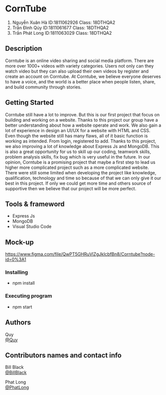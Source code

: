 ﻿# CornTube

1.	Nguyễn Xuân Hà	ID:1811062926	Class: 18DTHQA2
2.	Trần Đình Qúy	ID:1811061677	Class: 18DTHQA2
3.	Trần Phát Long	ID:1811063029	Class: 18DTHQA2 

## Description

Corntube is an online video sharing and social media platform. There are more over 1000+ videos with variety categories. Users not only can they watch video but they can also upload their own videos by register and create an account on Corntube.
At Corntube, we believe everyone deserves to have a voice, and the world is a better place when people listen, share, and build community through stories.

## Getting Started

Corntube still have a lot to improve. But this is our first project that focus on building and working on a website. Thanks to this project our group have a better understanding about how a website operate and work. We also gain a lot of experience in design an UI/UX for a website with HTML and CSS. 
Even though the website still has many flaws, all of it basic function is working as intended. From login, registered to add. Thanks to this project, we also improving a lot of knowledge about Express Js and MongoDB. This is also a great opportunity for us to skill up our coding, teamwork skills, problem analysis skills, fix bug which is very useful in the future.
In our opinion, Corntube is a promising project that maybe a first step to lead us higher more complicated project such as a more complicated website.
There were still some limited when developing the project like knowledge, qualification, technology and time so because of that we can only give it our best in this project. If only we could get more time and others source of supportive then we believe that our project will be more perfect.

## Tools & frameword 
- Express Js
- MongoDB
- Visual Studio Code

## Mock-up
https://www.figma.com/file/QwPT5GHRuVlZgJkIcbfBn8/Corntube?node-id=0%3A1

### Installing

* npm install

### Executing program

* npm start

## Authors
Quy <br />
[@Quy](https://www.facebook.com/quy.tan.96/)

## Contributors names and contact info

Bill Black  
[@BillBlack](https://www.facebook.com/profile.php?id=100007683707543)

Phat Long <br />
[@PhatLong](https://www.facebook.com/phat.long.752861)
